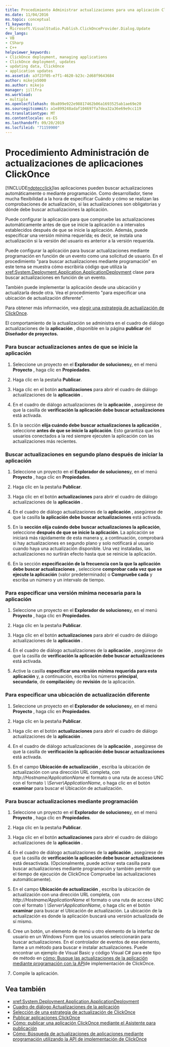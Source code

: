 ```yaml
---
title: Procedimiento Administrar actualizaciones para una aplicación ClickOnce | Microsoft Docs
ms.date: 11/04/2016
ms.topic: conceptual
f1_keywords:
- Microsoft.VisualStudio.Publish.ClickOnceProvider.Dialog.Update
dev_langs:
- VB
- CSharp
- C++
helpviewer_keywords:
- ClickOnce deployment, managing applications
- ClickOnce deployment, updates
- updating data, ClickOnce
- application updates
ms.assetid: a3f23f05-e7f1-4620-b23c-2d68f9643684
author: mikejo5000
ms.author: mikejo
manager: jillfra
ms.workload:
- multiple
ms.openlocfilehash: 0ba899e922e98817462b06a1693525ab1ae69e20
ms.sourcegitcommit: a1e899248adaf104697fa7dea32a36e69e9cc119
ms.translationtype: MT
ms.contentlocale: es-ES
ms.lasthandoff: 09/20/2019
ms.locfileid: "71159900"
---
```

# <a name="how-to-manage-updates-for-a-clickonce-application"></a>Procedimiento Administración de actualizaciones de aplicaciones ClickOnce
[!INCLUDE[ndptecclick](../deployment/includes/ndptecclick_md.md)]las aplicaciones pueden buscar actualizaciones automáticamente o mediante programación. Como desarrollador, tiene mucha flexibilidad a la hora de especificar Cuándo y cómo se realizan las comprobaciones de actualización, si las actualizaciones son obligatorias y dónde debe buscar actualizaciones la aplicación.

 Puede configurar la aplicación para que compruebe las actualizaciones automáticamente antes de que se inicie la aplicación o a intervalos establecidos después de que se inicie la aplicación. Además, puede especificar una versión mínima requerida; es decir, se instala una actualización si la versión del usuario es anterior a la versión requerida.

 Puede configurar la aplicación para buscar actualizaciones mediante programación en función de un evento como una solicitud de usuario. En el procedimiento "para buscar actualizaciones mediante programación" en este tema se muestra cómo escribiría código que utiliza la <xref:System.Deployment.Application.ApplicationDeployment> clase para buscar actualizaciones en función de un evento.

 También puede implementar la aplicación desde una ubicación y actualizarla desde otra. Vea el procedimiento "para especificar una ubicación de actualización diferente".

 Para obtener más información, vea [elegir una estrategia de actualización de ClickOnce](../deployment/choosing-a-clickonce-update-strategy.md).

 El comportamiento de la actualización se administra en el cuadro de diálogo actualizaciones de la **aplicación** , disponible en la página **publicar** del **Diseñador de proyectos.**

### <a name="to-check-for-updates-before-the-application-starts"></a>Para buscar actualizaciones antes de que se inicie la aplicación

1. Seleccione un proyecto en el **Explorador de soluciones**y, en el menú **Proyecto** , haga clic en **Propiedades**.

2. Haga clic en la pestaña **Publicar**.

3. Haga clic en el botón **actualizaciones** para abrir el cuadro de diálogo actualizaciones de la **aplicación** .

4. En el cuadro de diálogo actualizaciones de la **aplicación** , asegúrese de que la casilla de **verificación la aplicación debe buscar actualizaciones** está activada.

5. En la sección **elija cuándo debe buscar actualizaciones la aplicación** , seleccione **antes de que se inicie la aplicación**. Esto garantiza que los usuarios conectados a la red siempre ejecuten la aplicación con las actualizaciones más recientes.

### <a name="to-check-for-updates-in-the-background-after-the-application-starts"></a>Buscar actualizaciones en segundo plano después de iniciar la aplicación

1. Seleccione un proyecto en el **Explorador de soluciones**y, en el menú **Proyecto** , haga clic en **Propiedades**.

2. Haga clic en la pestaña **Publicar**.

3. Haga clic en el botón **actualizaciones** para abrir el cuadro de diálogo actualizaciones de la **aplicación** .

4. En el cuadro de diálogo actualizaciones de la **aplicación** , asegúrese de que la casilla **la aplicación debe buscar actualizaciones** está activada.

5. En la **sección elija cuándo debe buscar actualizaciones la aplicación**, seleccione **después de que se inicie la aplicación**. La aplicación se iniciará más rápidamente de esta manera y, a continuación, comprobará si hay actualizaciones en segundo plano y solo notificará al usuario cuando haya una actualización disponible. Una vez instaladas, las actualizaciones no surtirán efecto hasta que se reinicie la aplicación.

6. En la sección **especificación de la frecuencia con la que la aplicación debe buscar actualizaciones** , seleccione **comprobar cada vez que se ejecute la aplicación** (valor predeterminado) o **Compruebe cada** y escriba un número y un intervalo de tiempo.

### <a name="to-specify-a-minimum-required-version-for-the-application"></a>Para especificar una versión mínima necesaria para la aplicación

1. Seleccione un proyecto en el **Explorador de soluciones**y, en el menú **Proyecto** , haga clic en **Propiedades**.

2. Haga clic en la pestaña **Publicar**.

3. Haga clic en el botón **actualizaciones** para abrir el cuadro de diálogo actualizaciones de la **aplicación** .

4. En el cuadro de diálogo actualizaciones de la **aplicación** , asegúrese de que la casilla de **verificación la aplicación debe buscar actualizaciones** está activada.

5. Active la casilla **especificar una versión mínima requerida para esta aplicación** y, a continuación, escriba los números **principal**, **secundario**, de **compilación**y de **revisión** de la aplicación.

### <a name="to-specify-a-different-update-location"></a>Para especificar una ubicación de actualización diferente

1. Seleccione un proyecto en el **Explorador de soluciones**y, en el menú **Proyecto** , haga clic en **Propiedades**.

2. Haga clic en la pestaña **Publicar**.

3. Haga clic en el botón **actualizaciones** para abrir el cuadro de diálogo actualizaciones de la **aplicación** .

4. En el cuadro de diálogo actualizaciones de la **aplicación** , asegúrese de que la casilla de **verificación la aplicación debe buscar actualizaciones** está activada.

5. En el campo **Ubicación de actualización** , escriba la ubicación de actualización con una dirección URL completa, con *http://Hostname/ApplicationName* el formato o una ruta de acceso UNC con el formato  *\\ \Server\ApplicationName*, o haga clic en el botón **examinar** para buscar el Ubicación de actualización.

### <a name="to-check-for-updates-programmatically"></a>Para buscar actualizaciones mediante programación

1. Seleccione un proyecto en el **Explorador de soluciones**y, en el menú **Proyecto** , haga clic en **Propiedades**.

2. Haga clic en la pestaña **Publicar**.

3. Haga clic en el botón **actualizaciones** para abrir el cuadro de diálogo actualizaciones de la **aplicación** .

4. En el cuadro de diálogo actualizaciones de la **aplicación** , asegúrese de que la casilla de **verificación la aplicación debe buscar actualizaciones** está desactivada. (Opcionalmente, puede activar esta casilla para buscar actualizaciones mediante programación y también permitir que el tiempo de ejecución de ClickOnce Compruebe las actualizaciones automáticamente).

5. En el campo **Ubicación de actualización** , escriba la ubicación de actualización con una dirección URL completa, con *http://Hostname/ApplicationName* el formato o una ruta de acceso UNC con el formato  *\\ \Server\ApplicationName*, o haga clic en el botón **examinar** para buscar el Ubicación de actualización. La ubicación de la actualización es donde la aplicación buscará una versión actualizada de sí mismo.

6. Cree un botón, un elemento de menú u otro elemento de la interfaz de usuario en un Windows Form que los usuarios seleccionarán para buscar actualizaciones. En el controlador de eventos de ese elemento, llame a un método para buscar e instalar actualizaciones. Puede encontrar un ejemplo de Visual Basic y código Visual C# para este tipo de método en [cómo: Busque las actualizaciones de la aplicación mediante programación con la API](../deployment/how-to-check-for-application-updates-programmatically-using-the-clickonce-deployment-api.md)de implementación de ClickOnce.

7. Compile la aplicación.

## <a name="see-also"></a>Vea también
- <xref:System.Deployment.Application.ApplicationDeployment>
- [Cuadro de diálogo Actualizaciones de la aplicación](/previous-versions/visualstudio/visual-studio-2010/axw1fa38(v=vs.100))
- [Selección de una estrategia de actualización de ClickOnce](../deployment/choosing-a-clickonce-update-strategy.md)
- [Publicar aplicaciones ClickOnce](../deployment/publishing-clickonce-applications.md)
- [Cómo: publicar una aplicación ClickOnce mediante el Asistente para publicación](../deployment/how-to-publish-a-clickonce-application-using-the-publish-wizard.md)
- [Cómo: Búsqueda de actualizaciones de aplicaciones mediante programación utilizando la API de implementación de ClickOnce](../deployment/how-to-check-for-application-updates-programmatically-using-the-clickonce-deployment-api.md)
